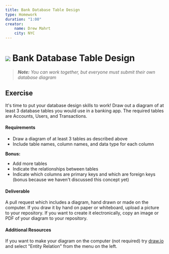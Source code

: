 ```yaml
---
title: Bank Database Table Design
type: Homework
duration: "1:00"
creator:
    name: Drew Mahrt
    city: NYC
---
```


# ![](https://ga-dash.s3.amazonaws.com/production/assets/logo-9f88ae6c9c3871690e33280fcf557f33.png) Bank Database Table Design

> ***Note:*** _You can work together, but everyone must submit their own database diagram_

## Exercise

It's time to put your database design skills to work! Draw out a diagram of at least 3 database tables you would use in a banking app. The required tables are Accounts, Users, and Transactions.

#### Requirements

- Draw a diagram of at least 3 tables as described above
- Include table names, column names, and data type for each column

**Bonus:**
- Add more tables
- Indicate the relationships between tables
- Indicate which columns are primary keys and which are foreign keys (bonus because we haven't discussed this concept yet)

#### Deliverable

A pull request which includes a diagram, hand drawn or made on the computer. If you draw it by hand on paper or whiteboard, upload a picture to your repository. If you want to create it electronically, copy an image or PDF of your diagram to your repository.

#### Additional Resources

If you want to make your diagram on the computer (not required) try [draw.io](https://www.draw.io/) and select "Entity Relation" from the menu on the left.

